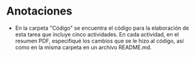 # Anotaciones
  - En la carpeta "Código" se encuentra el código para la elaboración de esta tarea que incluye cinco actividades.
  En cada actividad, en el resumen PDF, especifiqué los cambios que se le hizo al código, así como en la misma carpeta en un archivo README.md.
